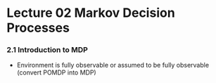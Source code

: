 # Lecture 02 Markov Decision Processes

### 2.1 Introduction to MDP

* Environment is fully observable or assumed to be fully observable \(convert POMDP into MDP\)





